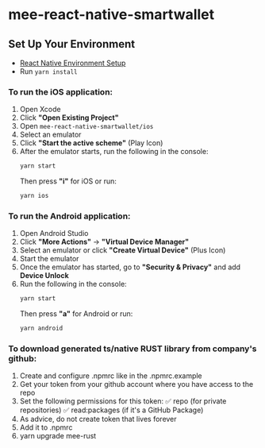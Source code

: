 # mee-react-native-smartwallet
## Set Up Your Environment  
- [React Native Environment Setup](https://reactnative.dev/docs/set-up-your-environment)  
- Run `yarn install`  

### To run the iOS application:  
1. Open Xcode  
2. Click **"Open Existing Project"**  
3. Open `mee-react-native-smartwallet/ios`  
4. Select an emulator  
5. Click **"Start the active scheme"** (Play Icon)  
6. After the emulator starts, run the following in the console:  
   ```sh
   yarn start
   ```  
   Then press **"i"** for iOS or run:  
   ```sh
   yarn ios
   ```  

### To run the Android application:  
1. Open Android Studio  
2. Click **"More Actions"** -> **"Virtual Device Manager"**  
3. Select an emulator or click **"Create Virtual Device"** (Plus Icon)
4. Start the emulator  
5. Once the emulator has started, go to **"Security & Privacy"** and add **Device Unlock**  
6. Run the following in the console:  
   ```sh
   yarn start
   ```  
   Then press **"a"** for Android or run:  
   ```sh
   yarn android
   
### To download generated ts/native RUST library from company's github:
1. Create and configure .npmrc like in the .npmrc.example
2. Get your token from your github account where you have access to the repo
3. Set the following permissions for this token: 
   ✅ repo (for private repositories)
   ✅ read:packages (if it's a GitHub Package)
4. As advice, do not create token that lives forever
5. Add it to .npmrc
6. yarn upgrade mee-rust